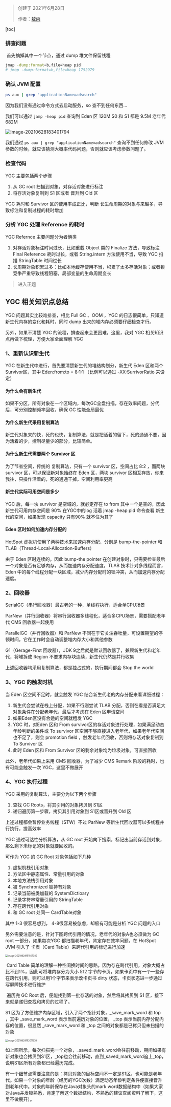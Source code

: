 > 创建于 2021年6月28日
>
> 作者：[敖丙](https://mp.weixin.qq.com/s?__biz=MzAwNDA2OTM1Ng==&mid=2453144562&idx=2&sn=10f32918537893052c27ad7782d84b27&scene=21#wechat_redirect)

[toc]



### 排查问题

​		首先摘掉其中一个节点，通过 dump 堆文件保留线程

```sh
jmap -dump:format=b,file=heap pid
# jmap -dump:format=b,file=heap 1752979
```

### 确认 JVM 配置

```sh
ps aux | grep "applicationName=adsearch"
```

因为我们没有通过命令方式去启动服务，so 查不到任何东西...

我们可以通过  `jamp -heap pid` 查询到 Eden 区 120M S0 和 S1 都是 9.5M 老年代 682M

![image-20210628183401794](images/image-20210628183401794.png)

我们通过  `ps aux | grep "applicationName=adsearch"` 查询不到任何修改 JVM 参数的时候，就应该猜测大概率代码问题，否则就应该考虑参数问题了。

### 检查代码

YGC 主要包括两个步骤

1. 从 GC root 扫描到对象，对存活对象进行标注
2. 将存活对象复制到 S1 区或者 晋升到 Old 区

YGC 耗时和 Survivor 区的使用率成正比，判断 长生命周期的对象与来越多，导致标注和复制过程的耗时增加

### 分析 YGC 处理 Reference 的耗时

YGC Refernce 主要问题分为者俩类

1. 对存活对象标注时间过长，比如重载 Object 类的 Finalize 方法，导致标注 Final Reference 耗时过长，或者 String.intern 方法使用不当，导致 YGC 扫描 StringTable 时间过长
2. 长周期对象积累过多：比如本地缓存使用不当，积累了太多存活对象；或者锁竞争严重导致线程阻塞，局部变量的生命周期变长



> 进入正题

## YGC 相关知识点总结

YGC 问题其实比较难排查，相比 Full GC 、OOM ，YGC 的日志很简单，只知道新生代内存的变化和耗时，同时 dump 出来的堆内存必须要仔细检查才行。

另外，如果不清楚 YGC 的流程，排查起来会更困难，这里，我对 YGC 相关知识点再做下梳理，方便大家全面理解 YGC

### 1、重新认识新生代

YGC 在新生代中进行，首先要清楚新生代的堆结构划分，新生代 Eden 区和两个 Survivor区，其中 Eden:from:to = 8:1:1 （比例可以通过 -XX:SurrivorRatio 来设定）

#### 为什么会有新生代

如果不分区，所有对象在一个区域内，每次GC全盘扫描，存在效率问题，分代后，可分别控制频率回收，确保 GC 性能全局最优

#### 为什么新生代采用复制算法

新生代对象来的快，死的也快，复制算法，就是把活着的留下，死的通通不要，因为活着的少，控制尽量少的部分，比较简单。

#### 为什么新生代需要两个 Survivor 区

为了节省空间，传统的 复制算法，只有一个 survivor 区，空间占比 8:2 ，而两块 survivor 区，可以保证新对象始终在 Eden 区，两块 survivor 区相互存放，你来我往，只操作活着的，死的通通干掉。空间利用率更高

#### 新生代实际可用空间是多少

YGC 后，每一块 survivor 是空域的，就必定存在 to from 其中一个是空的，因此新生代可用内存空间是 90% 在YGC中的log 活着 jmap -heap pid 命令查看 新生代的空间，如果发现 capacity 只有90% 就不住为其了

#### Eden 区时如何加速内存分配的

HotSpot 虚拟机使用了两种技术来加速内存分配，分别是 bump-the-pointer 和 TLAB（Thread-Local-Allocation-Buffers）

由于 Eden 区时连续的，因此 bump-the pointer 在创建对象时，只需要检查最后一个对象是否有足够内存，从而加速内存分配速度，TLAB 技术针对多线程而言，Eden 中的每个线程分配一块区域，减少内存分配时的锁冲突，从而加速内存分配速度。

### 2、回收器

SerialGC（串行回收器）最古老的一种，单线程执行，适合单CPU场景

ParNew（并行回收器）将串行回收器多线程化，适合多CPU场景，需要搭配老年代 CMS 回收器一起使用

ParallelGC（并行回收器）和 ParNew 不同在于它关注吞吐量，可设置期望的停顿时间，它在工作时会自动调整堆内存大小和其他参数

G1（Gerage-First 回收器），JDK 9之后就是默认回收器了，兼顾新生代和老年代，将堆拆成 Region 不要求内存块连续，新生代仍然是并行收集

上述回收器均采用复制算法，都是独占式的，执行期间都会 Stop the world

### 3、YGC 的触发时机

当 Eden 区空间不足时，就会触发 YGC 结合新生代老的内存分配来看详细过程：

1. 新生代会尝试在栈上分配，如果不行则尝试 TLAB 分配，否则在看是否满足大对象条件在分配老年代，最后才考虑在 Eden 区申请空间
2. 如果Eden区没有合适的空间就粗发 YGC
3. YGC 时，对Eden 区和 From survivor区的存活对象进行处理，如果满足动态年龄判断的条件或 To survivor 区空间不够直接进入老年代，如果老年代空间也不足了，则会 promotion field ，触发老年代回收，否则将存活对象复制到 To Survivor 区
4. 此时 Eden 区和 From Survivor 区的剩余对象均为垃圾对象，可直接回收

此外，老年代如果上采用 CMS 回收器，为了减少 CMS Remark 阶段的耗时，也有可能会触发一次 YGC，这里不做展开

### 4、YGC 执行过程

YGC 采用的复制算法，主要分为以下两个步骤

1. 查找 GC Roots，将其引用的对象拷贝到 S1区
2. 递归遍历第一步骤，拷贝其引用对象到 S1区或晋升到 Old 区

上述过程都会暂停业务线程（STW）不过 ParNew 等新生代回收器可以多线程并行执行，提高效率

YGC 通过可达性分析算法，从 GC root 开始向下搜索，标记出当前存活到对象，那么剩下未标记的对象就要回收的。

可作为 YGC 的 GC Root 对象包括如下几种

1. 虚拟机栈引用对象
2. 方法区中静态属性、常量引用的对象
3. 本地方法栈引用对象
4. 被 Synchronized 锁持有对象
5. 记录当前被类加载的 SystemDictioary
6. 记录字符串常量引用的 StringTable
7. 存在跨代引用对象
8. 和 GC root 处同一 CardTable对象

其中 1-3 很容易想到， 4-8很容易被忽虑，却极有可能是分析 YGC 问题的入口

另外需要注意的是，针对下图跨代引用的情况，老年代的对象A也必须做为 GC root 一部分，如果每次YGC 都扫描老年代，肯定存在效率问题，在 HotSpot JVM 引入了 卡表（Card Table）来跨代引用的标记进行加速

<img src="images/image-20210628191507350.png" alt="image-20210628191507350" style="zoom:50%;" />

​		Card Table 简单的理解一种空间换时间的思路，因为存在跨代引用，对象大概占比不到1%，因此可将堆内存分为大小 512 字节的卡页，如果卡页中有一个一些存在跨代引用，则可以用1个字节来表示改卡页书 dirty 状态，卡页状态进一步通过写屏障技术进行维护

​		遍历完 GC Root 后，便能找到第一批存活的对象，然后将其拷贝到 S1 区，接下来就是递归查找和拷贝的过程了。

S1 区为了方便维护内存区域，引入了两个指针对象，_save_mark_word 和 top ，其中 _save_mark_word 表示当前遍历对象的位置， _top 表示当前内存分配内存的位置，很显然 _save_mark_word 和 _top 之间的对象都是已拷贝但未扫描的对象

<img src="images/image-20210628192011538.png" alt="image-20210628192011538" style="zoom:50%;" />

如上图所示，每次扫描完一个对象，_saved_mark_word会往前移动，期间如果有新对象也会拷贝到S1区，_top也会往前移动，直到_saved_mark_word追上_top，说明S1区所有对象都已经遍历完成。

有一个细节点需要注意的是：拷贝对象的目标空间不一定是S1区，也可能是老年代。如果一个对象的年龄（经历的YGC次数）满足动态年龄判定条件便直接晋升到老年代中。对象的年龄保存在Java对象头的mark word数据结构中（如果大家对Java并发锁熟悉，肯定了解这个数据结构，不熟悉的建议查阅资料了解下，这里不做展开）。

